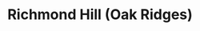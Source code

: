 ---
title: Richmond Hill (Oak Ridges)
url: /richmond-hill-oak-ridges/
latitude: 43.955
longitude: -79.456
---